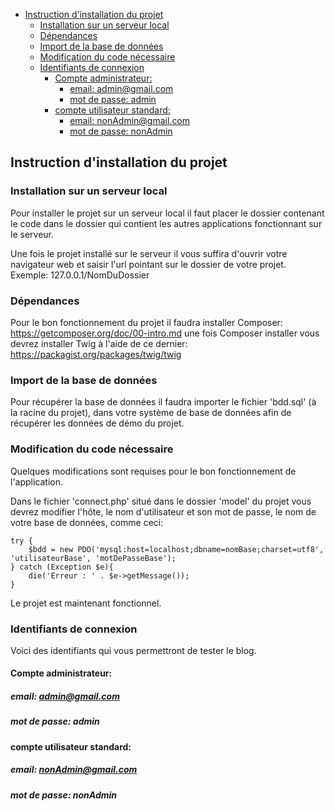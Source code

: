 - [Instruction d'installation du projet](#instruction-dinstallation-du-projet)
  - [Installation sur un serveur local](#installation-sur-un-serveur-local)
  - [Dépendances](#dépendances)
  - [Import de la base de données](#import-de-la-base-de-données)
  - [Modification du code nécessaire](#modification-du-code-nécessaire)
  - [Identifiants de connexion](#identifiants-de-connexion)
    - [Compte administrateur:](#compte-administrateur)
      - [email: admin@gmail.com](#email-admingmailcom)
      - [mot de passe: admin](#mot-de-passe-admin)
    - [compte utilisateur standard:](#compte-utilisateur-standard)
      - [email: nonAdmin@gmail.com](#email-nonadmingmailcom)
      - [mot de passe: nonAdmin](#mot-de-passe-nonadmin)


## Instruction d'installation du projet

### Installation sur un serveur local

Pour installer le projet sur un serveur local il faut placer le dossier contenant le code dans le dossier qui contient les autres applications fonctionnant sur le serveur.

Une fois le projet installé sur le serveur il vous suffira d'ouvrir votre navigateur web et saisir l'url pointant sur le dossier de votre projet. Exemple: 127.0.0.1/NomDuDossier

### Dépendances

Pour le bon fonctionnement du projet il faudra installer Composer: https://getcomposer.org/doc/00-intro.md une fois Composer installer vous devrez installer Twig à l'aide de ce dernier: https://packagist.org/packages/twig/twig

### Import de la base de données

Pour récupérer la base de données il faudra importer le fichier 'bdd.sql' (à la racine du projet), dans votre système de base de données afin de récupérer les données de démo du projet.

### Modification du code nécessaire

Quelques modifications sont requises pour le bon fonctionnement de l'application.

Dans le fichier 'connect.php' situé dans le dossier 'model' du projet vous devrez modifier l'hôte, le nom d'utilisateur et son mot de passe, le nom  de votre base de données, comme ceci:

    try {
        $bdd = new PDO('mysql:host=localhost;dbname=nomBase;charset=utf8', 'utilisateurBase', 'motDePasseBase');
    } catch (Exception $e){
        die('Erreur : ' . $e->getMessage());
    }

Le projet est maintenant fonctionnel.

### Identifiants de connexion

Voici des identifiants qui vous permettront de tester le blog.

#### Compte administrateur: 
##### email: admin@gmail.com
##### mot de passe: admin

#### compte utilisateur standard:
##### email: nonAdmin@gmail.com
##### mot de passe: nonAdmin